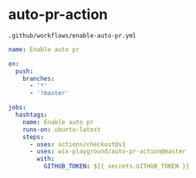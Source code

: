 # auto-pr-action

`.github/workflows/enable-auto-pr.yml`

```yml
name: Enable auto pr

on:
  push:
    branches:
      - '*'
      - '!master'

jobs:
  hashtags:
    name: Enable auto pr
    runs-on: ubuntu-latest
    steps:
      - uses: actions/checkout@v1
      - uses: wix-playground/auto-pr-action@master
        with:
          GITHUB_TOKEN: ${{ secrets.GITHUB_TOKEN }}

```